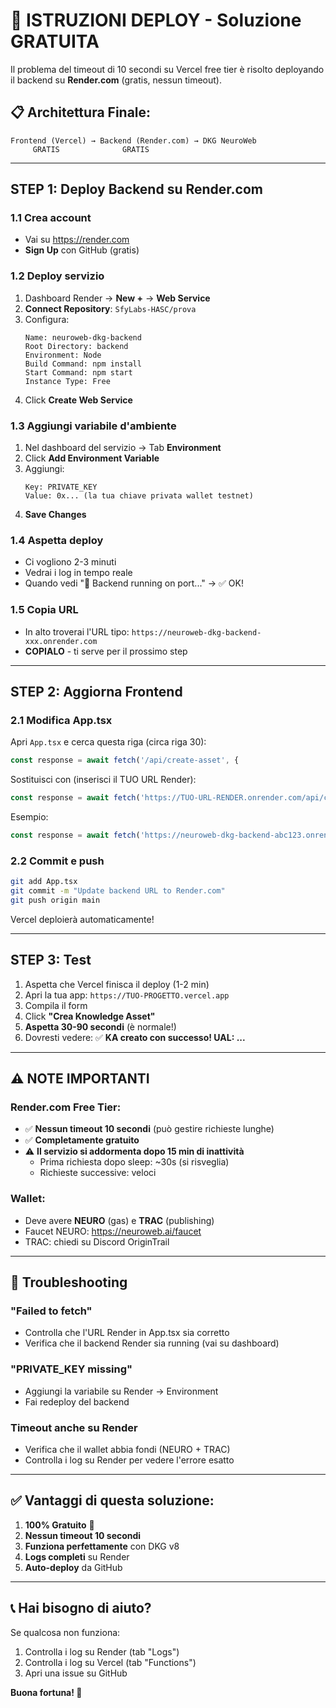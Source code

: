 # 🚀 ISTRUZIONI DEPLOY - Soluzione GRATUITA

Il problema del timeout di 10 secondi su Vercel free tier è risolto deployando il backend su **Render.com** (gratis, nessun timeout).

## 📋 Architettura Finale:

```
Frontend (Vercel) → Backend (Render.com) → DKG NeuroWeb
     GRATIS              GRATIS              
```

---

## STEP 1: Deploy Backend su Render.com

### 1.1 Crea account
- Vai su https://render.com
- **Sign Up** con GitHub (gratis)

### 1.2 Deploy servizio
1. Dashboard Render → **New +** → **Web Service**
2. **Connect Repository**: `SfyLabs-HASC/prova`
3. Configura:
   ```
   Name: neuroweb-dkg-backend
   Root Directory: backend
   Environment: Node
   Build Command: npm install
   Start Command: npm start
   Instance Type: Free
   ```
4. Click **Create Web Service**

### 1.3 Aggiungi variabile d'ambiente
1. Nel dashboard del servizio → Tab **Environment**
2. Click **Add Environment Variable**
3. Aggiungi:
   ```
   Key: PRIVATE_KEY
   Value: 0x... (la tua chiave privata wallet testnet)
   ```
4. **Save Changes**

### 1.4 Aspetta deploy
- Ci vogliono 2-3 minuti
- Vedrai i log in tempo reale
- Quando vedi "🚀 Backend running on port..." → ✅ OK!

### 1.5 Copia URL
- In alto troverai l'URL tipo: `https://neuroweb-dkg-backend-xxx.onrender.com`
- **COPIALO** - ti serve per il prossimo step

---

## STEP 2: Aggiorna Frontend

### 2.1 Modifica App.tsx

Apri `App.tsx` e cerca questa riga (circa riga 30):

```typescript
const response = await fetch('/api/create-asset', {
```

Sostituisci con (inserisci il TUO URL Render):

```typescript
const response = await fetch('https://TUO-URL-RENDER.onrender.com/api/create-asset', {
```

Esempio:
```typescript
const response = await fetch('https://neuroweb-dkg-backend-abc123.onrender.com/api/create-asset', {
```

### 2.2 Commit e push

```bash
git add App.tsx
git commit -m "Update backend URL to Render.com"
git push origin main
```

Vercel deploierà automaticamente!

---

## STEP 3: Test

1. Aspetta che Vercel finisca il deploy (1-2 min)
2. Apri la tua app: `https://TUO-PROGETTO.vercel.app`
3. Compila il form
4. Click **"Crea Knowledge Asset"**
5. **Aspetta 30-90 secondi** (è normale!)
6. Dovresti vedere: ✅ **KA creato con successo! UAL: ...**

---

## ⚠️ NOTE IMPORTANTI

### Render.com Free Tier:
- ✅ **Nessun timeout 10 secondi** (può gestire richieste lunghe)
- ✅ **Completamente gratuito**
- ⚠️ **Il servizio si addormenta dopo 15 min di inattività**
  - Prima richiesta dopo sleep: ~30s (si risveglia)
  - Richieste successive: veloci

### Wallet:
- Deve avere **NEURO** (gas) e **TRAC** (publishing)
- Faucet NEURO: https://neuroweb.ai/faucet
- TRAC: chiedi su Discord OriginTrail

---

## 🐛 Troubleshooting

### "Failed to fetch"
- Controlla che l'URL Render in App.tsx sia corretto
- Verifica che il backend Render sia running (vai su dashboard)

### "PRIVATE_KEY missing"
- Aggiungi la variabile su Render → Environment
- Fai redeploy del backend

### Timeout anche su Render
- Verifica che il wallet abbia fondi (NEURO + TRAC)
- Controlla i log su Render per vedere l'errore esatto

---

## ✅ Vantaggi di questa soluzione:

1. **100% Gratuito** 🎉
2. **Nessun timeout 10 secondi**
3. **Funziona perfettamente** con DKG v8
4. **Logs completi** su Render
5. **Auto-deploy** da GitHub

---

## 📞 Hai bisogno di aiuto?

Se qualcosa non funziona:
1. Controlla i log su Render (tab "Logs")
2. Controlla i log su Vercel (tab "Functions")
3. Apri una issue su GitHub

**Buona fortuna! 🚀**
